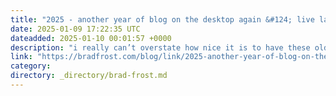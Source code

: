 ```yaml
---
title: "2025 - another year of blog on the desktop again &#124; live laugh blog"
date: 2025-01-09 17:22:35 UTC
dateadded: 2025-01-10 00:01:57 +0000
description: "i really can’t overstate how nice it is to have these old posts to go back to and remind me of all i’ve accomplished. my brain tends to default to forgetting my wins and replaying the fails, so going back […]"
link: "https://bradfrost.com/blog/link/2025-another-year-of-blog-on-the-desktop-again-live-laugh-blog/"
category:
directory: _directory/brad-frost.md
---
```

